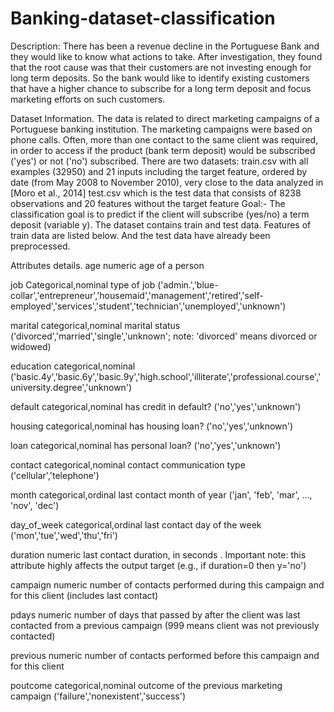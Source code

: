 # Banking-dataset-classification
Description: There has been a revenue decline in the Portuguese Bank and they would like to know what actions to take. After investigation, they found that the root cause was that their customers are not investing enough for long term deposits. So  the bank would like to identify existing customers that have a higher chance to subscribe for a long term deposit and focus marketing efforts on such customers.

Dataset Information.
The data is related to direct marketing campaigns of a Portuguese banking institution. The marketing campaigns were based on phone calls. Often, more than one contact to the same client was required, in order to access if the product (bank term deposit) would be subscribed ('yes') or not ('no') subscribed.
There are two datasets: train.csv with all examples (32950) and 21 inputs including the target feature, ordered by date (from May 2008 to November 2010), very close to the data  analyzed in [Moro et al., 2014]
test.csv which is the test data that consists of 8238 observations and 20 features without the target feature
Goal:- The classification goal is to predict if the client will subscribe (yes/no) a term deposit (variable y).
The dataset contains train and test data. Features of train data are listed below. And the test data have already been preprocessed.

Attributes details.
age
numeric
age of a person

job
Categorical,nominal
type of job ('admin.','blue-collar','entrepreneur','housemaid','management','retired','self-employed','services','student','technician','unemployed','unknown')

marital
categorical,nominal
marital status ('divorced','married','single','unknown'; note: 'divorced' means divorced or widowed)

education
categorical,nominal
('basic.4y','basic.6y','basic.9y','high.school','illiterate','professional.course','university.degree','unknown')

default
categorical,nominal
has credit in default? ('no','yes','unknown')



housing
categorical,nominal
has housing loan? ('no','yes','unknown')

loan
categorical,nominal
has personal loan? ('no','yes','unknown')

contact
categorical,nominal
contact communication type ('cellular','telephone')

month
categorical,ordinal
last contact month of year ('jan', 'feb', 'mar', …, 'nov', 'dec')

day_of_week
categorical,ordinal
last contact day of the week ('mon','tue','wed','thu','fri')

duration
numeric
last contact duration, in seconds . Important note: this attribute highly affects the output target (e.g., if duration=0 then y='no')

campaign
numeric
number of contacts performed during this campaign and for this client (includes last contact)

pdays
numeric
number of days that passed by after the client was last contacted from a previous campaign (999 means client was not previously contacted)

previous
numeric
number of contacts performed before this campaign and for this client

poutcome
categorical,nominal
outcome of the previous marketing campaign ('failure','nonexistent','success')
